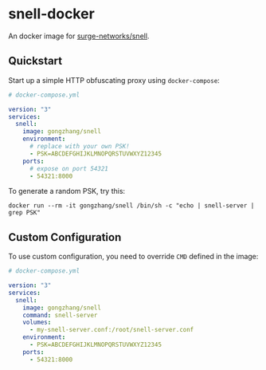 # snell-docker

An docker image for [surge-networks/snell](https://github.com/surge-networks/snell).

## Quickstart

Start up a simple HTTP obfuscating proxy using `docker-compose`:

```yaml
# docker-compose.yml

version: "3"
services:
  snell:
    image: gongzhang/snell
    environment:
      # replace with your own PSK!
      - PSK=ABCDEFGHIJKLMNOPQRSTUVWXYZ12345
    ports:
      # expose on port 54321
      - 54321:8000
```

To generate a random PSK, try this:

```
docker run --rm -it gongzhang/snell /bin/sh -c "echo | snell-server | grep PSK"
```

## Custom Configuration

To use custom configuration, you need to override `CMD` defined in the image:

```yaml
# docker-compose.yml

version: "3"
services:
  snell:
    image: gongzhang/snell
    command: snell-server
    volumes:
      - my-snell-server.conf:/root/snell-server.conf
    environment:
      - PSK=ABCDEFGHIJKLMNOPQRSTUVWXYZ12345
    ports:
      - 54321:8000
```
